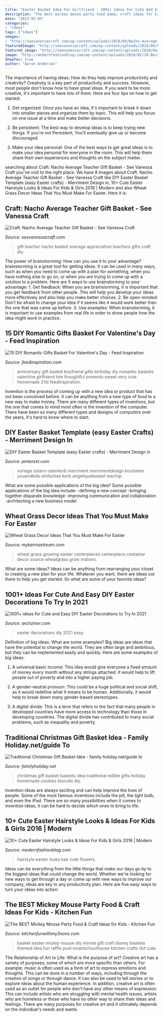 ```yaml
---
title: "Easter Basket Idea For Girlfriend : 1001+ Ideas For Cute And Easy Diy Easter Decorations To Try In 2021"
description: "The best mickey mouse party food &amp; craft ideas for kids"
date: "2023-02-05"
categories:
- "ideas"
tags: ["ideas"]
images:
- "http://seevanessacraft.com/wp-content/uploads/2018/04/Nacho-Average-Teacher-Gift-Idea-1-copy.jpg"
featuredImage: "http://seevanessacraft.com/wp-content/uploads/2018/04/Nacho-Average-Teacher-Gift-Idea-1-copy.jpg"
featured_image: "http://seevanessacraft.com/wp-content/uploads/2018/04/Nacho-Average-Teacher-Gift-Idea-1-copy.jpg"
image: "http://modernfashionblog.com/wp-content/uploads/2016/02/10-Best-Easter-Hairstyle-Looks-Ideas-For-Kids-Girls-2016-9.jpg"
ShowToc: true
author: "Aaron Anderson"
---
```



The importance of having ideas: How do they help improve productivity and creativity?
Creativity is a key part of productivity and success. However, most people don't know how to have great ideas. If you want to be more creative, it's important to have lots of them. Here are four tips on how to get started:
1. Get organized: Once you have an idea, it's important to break it down into smaller pieces and organize them by topic. This will help you focus on one issue at a time and make better decisions.

2. Be persistent: The best way to develop ideas is to keep trying new things. If you're not Persistent, You'll eventually give up or become discouraged.

3. Make your idea personal: One of the best ways to get great ideas is to make your idea personal for everyone in the room. This will help them share their own experiences and thoughts on the subject matter.

	

		
searching about Craft: Nacho Average Teacher Gift Basket - See Vanessa Craft you've visit to the right place. We have 8 Images about Craft: Nacho Average Teacher Gift Basket - See Vanessa Craft like DIY Easter Basket Template (easy Easter crafts) - Merriment Design in, 10+ Cute Easter Hairstyle Looks &amp; Ideas For Kids &amp; Girls 2016 | Modern and also Wheat Grass Decor Ideas That You Must Make For Easter. Here it is:
		
    
## Craft: Nacho Average Teacher Gift Basket - See Vanessa Craft

<img loading=lazy src="http://seevanessacraft.com/wp-content/uploads/2018/04/Nacho-Average-Teacher-Gift-Idea-1-copy.jpg" onerror="this.onerror=null;this.src='https://tse4.mm.bing.net/th?id=OIP.FBj1M-XQpq6opNY33nJ7dQHaLH&amp;pid=15.1';" alt="Craft: Nacho Average Teacher Gift Basket - See Vanessa Craft">

_Source: seevanessacraft.com_

>gift teacher nacho basket average appreciation teachers gifts craft diy. 

	

The power of brainstorming: How can you use it to your advantage?
brainstorming is a great tool for getting ideas. It can be used in many ways, such as when you need to come up with a plan for something, when you have nothing else to go on, or when you are trying to come up with a solution to a problem. Here are 5 ways to use brainstorming to your advantage: 1. Get feedback: When you are brainstorming, it is important that you get feedback from other people. This will help you develop your ideas more effectively and also help you make better choices. 2. Be open-minded: Don’t be afraid to change your idea if it seems like it would work better than the one that was came up before. 3. Use examples: When brainstorming, it is important to use examples from real life in order to show people how the idea might work in practice. 
    
## 15 DIY Romantic Gifts Basket For Valentine&#039;s Day - Feed Inspiration

<img loading=lazy src="http://feedinspiration.com/wp-content/uploads/2017/01/basket-for-your-valentine.jpg" onerror="this.onerror=null;this.src='https://tse1.mm.bing.net/th?id=OIP.d14FbnFmLnZVHP4WNbbPBgHaJ3&amp;pid=15.1';" alt="15 DIY Romantic Gifts Basket For Valentine&#039;s Day - Feed Inspiration">

_Source: feedinspiration.com_

>anniversary gift basket boyfriend gifts birthday diy romantic baskets valentine girlfriend him thoughtful presents sweet very cute homemade 21st feedinspiration. 

	

Invention is the process of coming up with a new idea or product that has not been conceived before. It can be anything from a new type of food to a new way to make money. There are many different types of inventions, but the one that comes to mind most often is the invention of the computer. There have been so many different types and designs of computers over the years, it's hard to know where to start.

    
## DIY Easter Basket Template (easy Easter Crafts) - Merriment Design In

<img loading=lazy src="https://i.pinimg.com/736x/69/6e/e1/696ee1c2f0f9bda0770b3ae706c0b9da.jpg" onerror="this.onerror=null;this.src='https://tse2.mm.bing.net/th?id=OIP.30xpaTJ8HOwC2MJup-togAHaLH&amp;pid=15.1';" alt="DIY Easter Basket Template (easy Easter crafts) - Merriment Design in">

_Source: pinterest.com_

>vorlage ostern osterkorb merriment merrimentdesign knutselen youandkids einfaches korb angeliquebasket teechip. 

	

What are some possible applications of the big idea?
Some possible applications of the big idea include: 
-defining a new concept
-bringing together disparate knowledge
-improving communication and collaboration
-architecting a new business model

    
## Wheat Grass Decor Ideas That You Must Make For Easter

<img loading=lazy src="https://mykarmastream.com/wp-content/uploads/2018/03/wheat-grass-decor-12-.jpg" onerror="this.onerror=null;this.src='https://tse2.mm.bing.net/th?id=OIP.VAWSYeijZX8cUT91uSR57gHaJ4&amp;pid=15.1';" alt="Wheat Grass Decor Ideas That You Must Make For Easter">

_Source: mykarmastream.com_

>wheat grass growing easter centerpieces centerpiece container decor source wheatgrass grow indoors. 

	

What are some ideas?
Ideas can be anything from rearranging your closet to creating a new plan for your life. Whatever you want, there are ideas out there to help you get started. So what are some of your favorite ideas?

    
## 1001+ Ideas For Cute And Easy DIY Easter Decorations To Try In 2021

<img loading=lazy src="https://archziner.com/wp-content/uploads/2021/03/three-large-ceramic-eggs-decorated-in-pink-green-with-butterflies-easter-decorations-gold-bunny-figurines.jpg" onerror="this.onerror=null;this.src='https://tse4.mm.bing.net/th?id=OIP.5LCZMZII3kjSaUGZIxe45wHaJ5&amp;pid=15.1';" alt="1001+ ideas for Cute and Easy DIY Easter Decorations to Try In 2021">

_Source: archziner.com_

>easter decorations diy 2021 easy. 

	

Definition of big ideas: What are some examples?
Big ideas are ideas that have the potential to change the world. They are often large and ambitious, but they can be implemented easily and quickly. Here are some examples of big ideas:
1. A universal basic income: This idea would give everyone a fixed amount of money every month without any strings attached. It would help to lift people out of poverty and into a higher paying job.

2. A gender-neutral pronoun: This could be a huge political and social shift, as it would redefine what it means to be human. Additionally, it would help to break down many gender-based stereotypes.

3. A digital divide: This is a term that refers to the fact that many people in developed countries have more access to technology than those in developing countries. The digital divide has contributed to many social problems, such as inequality and poverty.

    
## Traditional Christmas Gift Basket Idea - Family Holiday.net/guide To

<img loading=lazy src="http://www.familyholiday.net/wp-content/uploads/2011/11/Traditional-Christmas-Gift-Basket-Idea_16.jpg" onerror="this.onerror=null;this.src='https://tse2.mm.bing.net/th?id=OIP.TXXYQKzXFTRy0a3ywenIuQHaLH&amp;pid=15.1';" alt="Traditional Christmas Gift Basket Idea - family holiday.net/guide to">

_Source: familyholiday.net_

>christmas gift basket baskets idea traditional edible gifts holiday homemade cookies biscuits diy. 

	

Invention ideas are always exciting and can help improve the lives of people. Some of the most famous inventions include the pill, the light bulb, and even the iPad. There are so many possibilities when it comes to invention ideas, it can be hard to decide which ones to bring to life.

    
## 10+ Cute Easter Hairstyle Looks &amp; Ideas For Kids &amp; Girls 2016 | Modern

<img loading=lazy src="http://modernfashionblog.com/wp-content/uploads/2016/02/10-Best-Easter-Hairstyle-Looks-Ideas-For-Kids-Girls-2016-9.jpg" onerror="this.onerror=null;this.src='https://tse2.mm.bing.net/th?id=OIP.3LzmIHpJS9f9v1sdTjYWRgHaKr&amp;pid=15.1';" alt="10+ Cute Easter Hairstyle Looks &amp; Ideas For Kids &amp; Girls 2016 | Modern">

_Source: modernfashionblog.com_

>hairstyle easter looks hair cute flowers. 

	

Ideas can be everything from the little things that make our days go by to the biggest ideas that could change the world. Whether we're looking for new ways to get through a day or come up with new ways to improve our company, ideas are key to any productivity plan. Here are five easy ways to turn your ideas into action: 

    
## The BEST Mickey Mouse Party Food &amp; Craft Ideas For Kids - Kitchen Fun

<img loading=lazy src="https://kitchenfunwithmy3sons.com/wp-content/uploads/2016/03/the-best-mickey-mouse-party-craft-food-ideas-for-kids-minnie-4.jpg" onerror="this.onerror=null;this.src='https://tse2.mm.bing.net/th?id=OIP.oGH5VBd-QpMVcDX8LAQvwQHaNJ&amp;pid=15.1';" alt="The BEST Mickey Mouse Party Food &amp; Craft Ideas for Kids - Kitchen Fun">

_Source: kitchenfunwithmy3sons.com_

>basket easter mickey mouse diy minnie gift craft disney baskets themed idea fun raffle pool smartschoolhouse kitchen crafts dot cute. 

	

The Relationship of Art to Life: What is the purpose of art?
Creative art has a variety of purposes, some of which are more specific than others. For example, music is often used as a form of art to express emotions and thoughts. This can be done in a number of ways, including through the creation of songs or through dance. It can also be used to tell stories or to explore ideas about the human experience. In addition, creative art is often used as an outlet for people who don't have any other means of expression. This can include artists who are struggling with mental health issues, artists who are homeless or those who have no other way to share their ideas and feelings. There are many purposes for creative art and it ultimately depends on the individual's needs and wants.

